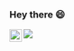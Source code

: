 ### Hey there 😄

<!--
**sapoel/sapoel** is a ✨ _special_ ✨ repository because its `README.md` (this file) appears on your GitHub profile.

Here are some ideas to get you started:

- 🔭 I’m currently working on ...
- 🌱 I’m currently learning ...
- 👯 I’m looking to collaborate on ...
- 🤔 I’m looking for help with ...
- 💬 Ask me about ...
- 📫 How to reach me: ...
- 😄 Pronouns: ...
- ⚡ Fun fact: ...
-->
<a href="https://www.linkedin.com/in/samuel-dantas-de-oliveira/">
  <img align="left" alt="LinkedIN" width="22px" src="https://cdn.jsdelivr.net/npm/simple-icons@v3/icons/linkedin.svg" />
</a>

<a href="https://github.com/samueldantasoliveira/samueldantasoliveira">
  <img align="center" src="https://github-readme-stats.vercel.app/api/top-langs/?username=samueldantasoliveira&hide=java,html&title_color=ffffff&text_color=c9cacc&icon_color=2bbc8a&bg_color=1d1f21" />
</a>
